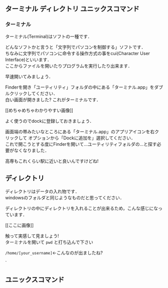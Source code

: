 ## ターミナル ディレクトリ ユニックスコマンド

### ターミナル
ターミナル(Terminal)はソフトの一種です．

どんなソフトかと言うと「文字列でパソコンを制御する」ソフトです．  
ちなみに文字列でパソコンに命令する操作方式の事をcui(Character User Interface)といいます．  
ここからファイルを開いたりプログラムを実行したり出来ます．  



早速開いてみましょう．

Finderを開き「ユーティリティ」フォルダの中にある「ターミナル.app」をダブルクリックしてください．  
白い画面が開きました? これがターミナルです．  



[[めちゃめちゃわかりやすい画像]]



よく使うのでdockに登録しておきましょう．

画面端の帯みたいなところにある「ターミナル.app」のアプリアイコンを右クリックして
オプションから「Dockに追加を」選択してください．  
これで開こうとする度にFinderを開いて…ユーティリティフォルダの…と探す必要がなくなりました．  

高専もこれくらい駅に近いと良いんですけどね!


## ディレクトリ
ディレクトリはデータの入れ物です．  
windowsのフォルダと同じようなものだと思ってください．  

ディレクトリの中にディレクトリを入れることが出来るため，こんな感じになっています．

[[ここに画像]]


触って実感して見ましょう!  
ターミナルを開いて `pwd` と打ち込んで下さい  

`/home/[your_username]`←こんなのが出ましたね?

`
## ユニックスコマンド

